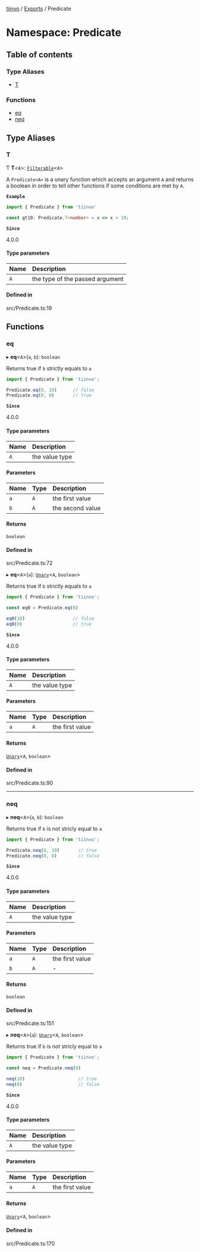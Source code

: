 [tiinvo](../README.md) / [Exports](../modules.md) / Predicate

# Namespace: Predicate

## Table of contents

### Type Aliases

- [T](Predicate.md#t)

### Functions

- [eq](Predicate.md#eq)
- [neq](Predicate.md#neq)

## Type Aliases

### T

Ƭ **T**<`A`\>: [`Filterable`](Functors.md#filterable)<`A`\>

A `Predicate<A>` is a unary function which accepts an argument `A` and returns a boolean
in order to tell other functions if some conditions are met by `A`.

**`Example`**

```ts
import { Predicate } from 'tiinvo'

const gt10: Predicate.T<number> = x => x > 10;
```

**`Since`**

4.0.0

#### Type parameters

| Name | Description |
| :------ | :------ |
| `A` | the type of the passed argument |

#### Defined in

src/Predicate.ts:19

## Functions

### eq

▸ **eq**<`A`\>(`a`, `b`): `boolean`

Returns true if `b` strictly equals to `a`

```ts
import { Predicate } from 'tiinvo';

Predicate.eq(0, 10)      // false
Predicate.eq(0, 0)       // true
```

**`Since`**

4.0.0

#### Type parameters

| Name | Description |
| :------ | :------ |
| `A` | the value type |

#### Parameters

| Name | Type | Description |
| :------ | :------ | :------ |
| `a` | `A` | the first value |
| `b` | `A` | the second value |

#### Returns

`boolean`

#### Defined in

src/Predicate.ts:72

▸ **eq**<`A`\>(`a`): [`Unary`](Fn.md#unary)<`A`, `boolean`\>

Returns true if `b` strictly equals to `a`

```ts
import { Predicate } from 'tiinvo';

const eq0 = Predicate.eq(0)

eq0(10)                  // false
eq0(0)                   // true
```

**`Since`**

4.0.0

#### Type parameters

| Name | Description |
| :------ | :------ |
| `A` | the value type |

#### Parameters

| Name | Type | Description |
| :------ | :------ | :------ |
| `a` | `A` | the first value |

#### Returns

[`Unary`](Fn.md#unary)<`A`, `boolean`\>

#### Defined in

src/Predicate.ts:90

___

### neq

▸ **neq**<`A`\>(`a`, `b`): `boolean`

Returns true if `b` is not stricly equal to `a`

```ts
import { Predicate } from 'tiinvo';

Predicate.neq(0, 10)       // true
Predicate.neq(0, 0)        // false
```

**`Since`**

4.0.0

#### Type parameters

| Name | Description |
| :------ | :------ |
| `A` | the value type |

#### Parameters

| Name | Type | Description |
| :------ | :------ | :------ |
| `a` | `A` | the first value |
| `b` | `A` | - |

#### Returns

`boolean`

#### Defined in

src/Predicate.ts:151

▸ **neq**<`A`\>(`a`): [`Unary`](Fn.md#unary)<`A`, `boolean`\>

Returns true if `b` is not stricly equal to `a`

```ts
import { Predicate } from 'tiinvo';

const neq = Predicate.neq(0)

neq(10)                    // true
neq(0)                     // false
```

**`Since`**

4.0.0

#### Type parameters

| Name | Description |
| :------ | :------ |
| `A` | the value type |

#### Parameters

| Name | Type | Description |
| :------ | :------ | :------ |
| `a` | `A` | the first value |

#### Returns

[`Unary`](Fn.md#unary)<`A`, `boolean`\>

#### Defined in

src/Predicate.ts:170
